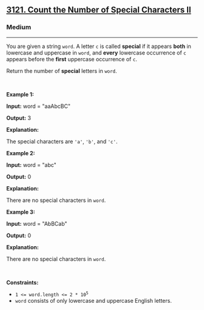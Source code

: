 <h2><a href="https://leetcode.com/problems/count-the-number-of-special-characters-ii">3121. Count the Number of Special Characters II</a></h2><h3>Medium</h3><hr><p>You are given a string <code>word</code>. A letter&nbsp;<code>c</code> is called <strong>special</strong> if it appears <strong>both</strong> in lowercase and uppercase in <code>word</code>, and <strong>every</strong> lowercase occurrence of <code>c</code> appears before the <strong>first</strong> uppercase occurrence of <code>c</code>.</p>

<p>Return the number of<em> </em><strong>special</strong> letters<em> </em>in<em> </em><code>word</code>.</p>

<p>&nbsp;</p>
<p><strong class="example">Example 1:</strong></p>

<div class="example-block">
<p><strong>Input:</strong> <span class="example-io">word = &quot;aaAbcBC&quot;</span></p>

<p><strong>Output:</strong> <span class="example-io">3</span></p>

<p><strong>Explanation:</strong></p>

<p>The special characters are <code>&#39;a&#39;</code>, <code>&#39;b&#39;</code>, and <code>&#39;c&#39;</code>.</p>
</div>

<p><strong class="example">Example 2:</strong></p>

<div class="example-block">
<p><strong>Input:</strong> <span class="example-io">word = &quot;abc&quot;</span></p>

<p><strong>Output:</strong> <span class="example-io">0</span></p>

<p><strong>Explanation:</strong></p>

<p>There are no special characters in <code>word</code>.</p>
</div>

<p><strong class="example">Example 3:</strong></p>

<div class="example-block">
<p><strong>Input:</strong> <span class="example-io">word = &quot;AbBCab&quot;</span></p>

<p><strong>Output:</strong> <span class="example-io">0</span></p>

<p><strong>Explanation:</strong></p>

<p>There are no special characters in <code>word</code>.</p>
</div>

<p>&nbsp;</p>
<p><strong>Constraints:</strong></p>

<ul>
	<li><code>1 &lt;= word.length &lt;= 2 * 10<sup>5</sup></code></li>
	<li><code>word</code> consists of only lowercase and uppercase English letters.</li>
</ul>
